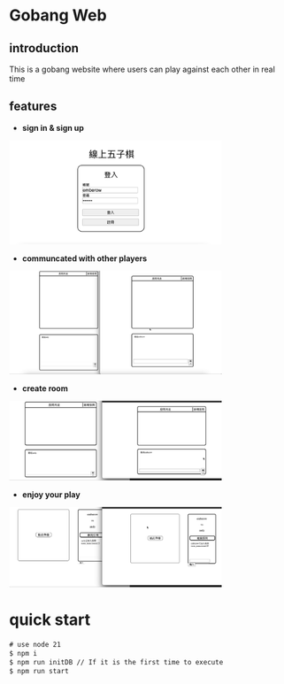 # Gobang Web

## introduction
This is a gobang website where users can play against each other in real time

## features

- **sign in & sign up**

<img src="https://github.com/emberow/blog-image/blob/main/BlogImg/gobang%20login.png?raw=true"  style="width: 40vw;" > <br>

- **communcated with other players**

<img src="https://github.com/emberow/blog-image/blob/main/BlogImg/gobang%20websocket%20comunication.gif?raw=true"  style="width: 40vw;" > <br>

- **create room**

<img src="https://github.com/emberow/blog-image/blob/main/BlogImg/gobang%20create%20room.gif?raw=true"  style="width: 40vw;" > <br>

- **enjoy your play**

<img src="https://github.com/emberow/blog-image/blob/main/BlogImg/gobang%20play.gif?raw=true"  style="width: 40vw;" > <br>

# quick start 

```
# use node 21
$ npm i
$ npm run initDB // If it is the first time to execute
$ npm run start
```






